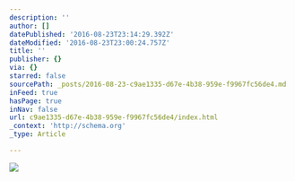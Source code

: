 ```yaml
---
description: ''
author: []
datePublished: '2016-08-23T23:14:29.392Z'
dateModified: '2016-08-23T23:00:24.757Z'
title: ''
publisher: {}
via: {}
starred: false
sourcePath: _posts/2016-08-23-c9ae1335-d67e-4b38-959e-f9967fc56de4.md
inFeed: true
hasPage: true
inNav: false
url: c9ae1335-d67e-4b38-959e-f9967fc56de4/index.html
_context: 'http://schema.org'
_type: Article

---
```

![](https://the-grid-user-content.s3-us-west-2.amazonaws.com/16a23135-6e70-4d99-bd09-b6dee4fe289c.jpg)
